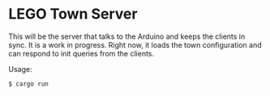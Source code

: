 # LEGO Town Server

This will be the server that talks to the Arduino and keeps the clients in sync.
It is a work in progress.
Right now, it loads the town configuration and can respond to init queries from the clients.

Usage:

```bash
$ cargo run
```
